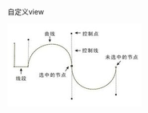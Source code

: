 自定义view


![说明图](https://github.com/chinabosh/android/blob/master/material/pictures/beziercurve.jpg)
